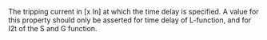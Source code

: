 ﻿The tripping current in [x In] at which the time delay is specified. A value for this property should only be asserted for time delay of L-function, and for I2t of the S and G function.